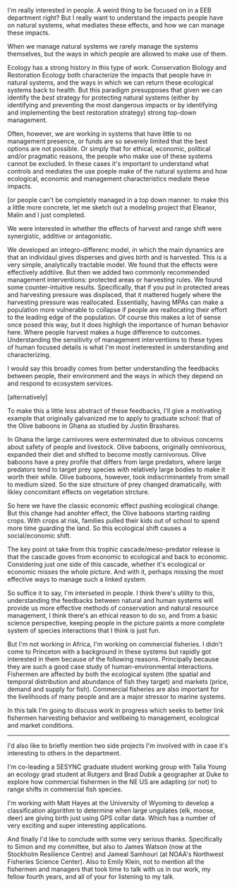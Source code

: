I'm really interested in people. A weird thing to be focused on in a EEB department right? But I really want to understand the impacts people have on natural systems, what mediates these effects, and how we can manage these impacts.

When we manage natural systems we rarely manage the systems themselves, but the ways in which people are allowed to make use of them.

Ecology has a strong history in this type of work. Conservation Biology and Restoration Ecology both characterize the impacts that people have in natural systems, and the ways in which we can return these ecological systems back to health. But this paradigm presupposes that given we can identify the _best_ strategy for protecting natural systems (either by identifying and preventing  the most dangerous impacts or by identifying and implementing the best restoration strategy) strong top-down management.

 Often, however, we are working in systems that have little to no management presence, or funds are so severely limited that the best options are not possible. Or simply that for ethical, economic, political  and/or pragmatic reasons, the people who make use of these systems cannot be excluded.  In these cases it's important to understand what controls and mediates the use poeple make of the natural systems and how ecological, economic and management characteristics mediate these impacts.

 [or people can't be completely managed in a top down manner. to make this a little more concrete, let me sketch out a modeling project that Eleanor, Malin and I just completed.

 We were interested in whether the effects of harvest and range shift were synergistic, additive or antagonistic.

 We developed an integro-differenc model, in which the main dynamics are that an individaul gives disperses and gives birth and is harvested. This is a very simple, analytically tractable model. We found that the effects were effectively addtiive. But then we added two commonly recommended management interventions: protected areas or harvesting rules. We found some counter-intuitive results. Specifically, that if you put in protected areas and harvesting pressure was displaced, that it mattered hugely where the harvesting pressure was reallocated. Essentially, having MPAs can make a population more vulnerable to collapse if people are reallocating their effort to the leading edge  of the population. Of course this makes a lot of sense once posed this way, but it does highligh the importance of human behavior here. Where people harvest makes a huge difference to outcomes. Understanding the sensitivity of management interventions to these types of human focused details is what I'm most ineterested in understanding and characterizing.

 I would say this broadly comes from better understanding the feedbacks between people, their environment and the ways in which they depend on and respond to ecosystem services.

 [alternatively]

 To make this a little less abstract of these feedbacks, I'll give a motivating example that originally galvanized me to apply to graduate school: that of the Olive baboons in Ghana as studied by Justin Brashares.

 In Ghana the large carnivores were exterminated due to obvious concerns about safety of people and livestock. Olive baboons, originally omnivorous, expanded their diet and shifted to become mostly carnivorous. Olive baboons have a prey profile that differs from large predators, where large predators tend to target prey species with relatively large bodies to make it worth their while. Olive baboons, however, took indiscriminantely from small to medium sized. So the size structure of prey changed dramatically, with likley concomitant effects on vegetation strcture.

 So here we have the classic economic effect pushing ecological change. But this change had anohter effect, the Olive baboons starting raiding crops. With crops at risk, families pulled their kids out of school to spend more time guarding the land. So this ecological shift causes a social/economic shift.

 The key point ot take from this trophic cascade/meso-predator release is that the cascade goves from economic to ecological and back to economic. Considering just one side of this cascade, whether it's ecological or economic misses the whole picture. And with it, perhaps missing the most effective ways to manage such a linked system.

 So suffice it to say, I'm interseted in people. I think there's utility to this, understanding the feedbacks between natural and human systems will provide us more effective methods of conservation and natural resource management, I think there's an ethical reason to do so, and from a basic science perspective, keeping people in the picture paints a more complete system of species interactions that I think is just fun.  

 But I'm not working in Africa, I'm working on commercial fisheries. I didn't come to Princeton with a background in these systems but rapidly got interested in them because of the following reasons. Principally because they are such a good case study of human-environmental interactions. Fishermen are affected by both the ecological system (the spatial and temporal distribution and abundance of fish they target) and markets (price, demand and supply for fish). Commercial fisheries are also important for the livelihoods of many people and are a major stressor to marine systems.

 In this talk I'm going to discuss work in progress which seeks to better link fishermen harvesting behavior and wellbeing to management, ecological and market conditions.

----

I'd also like to briefly mention two side projects I'm involved with in case it's interesting to others in the department.

I'm co-leading a SESYNC graduate student working group with Talia Young an ecology grad student at Rutgers and Brad Dubik a geographer at Duke to explore how commercial fishermen in the NE US are adapting (or not) to range shifts in commercial fish species.

I'm working with Matt Hayes at the University of Wyoming to develop a classification algorithm to determine when large ungulates (elk, moose, deer) are giving birth just using GPS collar data. Which has a number of very exciting and super interesting applications.

And finally I'd like to conclude with some very serious thanks. Specifically to Simon and my committee, but also to James Watson (now at the Stockholm Resilience Centre) and Jameal Samhouri (at NOAA's Northwest Fisheries Science Center). Also to Emily Klein, not to mention all the fishermen and managers that took time to talk with us in our work, my fellow fourth years, and all of your for listening to my talk.
